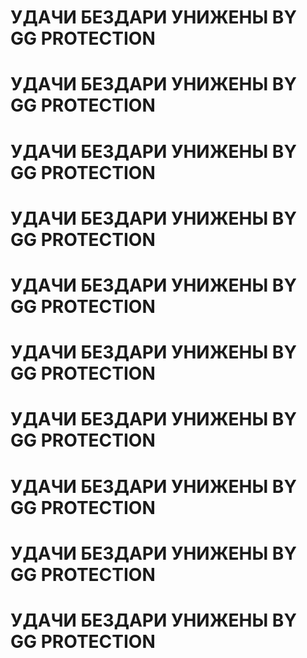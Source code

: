 # УДАЧИ БЕЗДАРИ УНИЖЕНЫ BY GG PROTECTION
# УДАЧИ БЕЗДАРИ УНИЖЕНЫ BY GG PROTECTION
# УДАЧИ БЕЗДАРИ УНИЖЕНЫ BY GG PROTECTION
# УДАЧИ БЕЗДАРИ УНИЖЕНЫ BY GG PROTECTION
# УДАЧИ БЕЗДАРИ УНИЖЕНЫ BY GG PROTECTION
# УДАЧИ БЕЗДАРИ УНИЖЕНЫ BY GG PROTECTION
# УДАЧИ БЕЗДАРИ УНИЖЕНЫ BY GG PROTECTION
# УДАЧИ БЕЗДАРИ УНИЖЕНЫ BY GG PROTECTION
# УДАЧИ БЕЗДАРИ УНИЖЕНЫ BY GG PROTECTION
# УДАЧИ БЕЗДАРИ УНИЖЕНЫ BY GG PROTECTION

